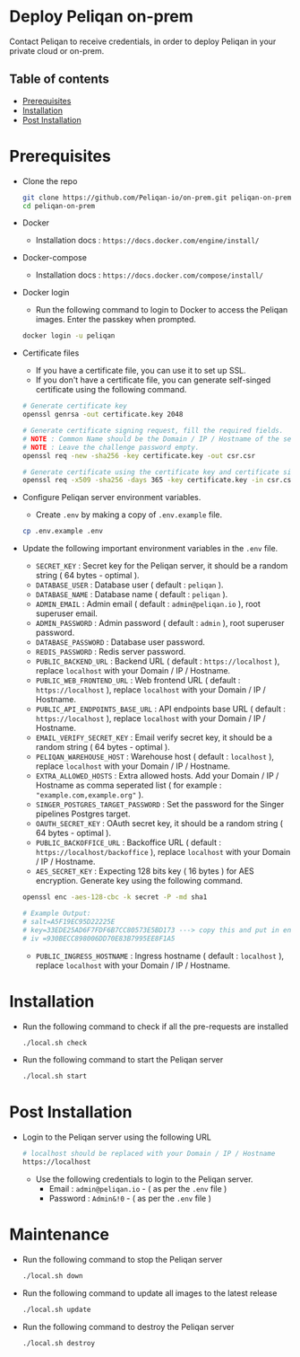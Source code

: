 # Deploy Peliqan on-prem

Contact Peliqan to receive credentials, in order to deploy Peliqan in your private cloud or on-prem.

## Table of contents
- [Prerequisites](#prerequisites)
- [Installation](#installation)
- [Post Installation](#post-installation)

# Prerequisites
- Clone the repo
    ```bash
    git clone https://github.com/Peliqan-io/on-prem.git peliqan-on-prem
    cd peliqan-on-prem
    ```
  

- Docker
  - Installation docs : `https://docs.docker.com/engine/install/`
  

- Docker-compose
  - Installation docs : `https://docs.docker.com/compose/install/`
  

- Docker login
  - Run the following command to login to Docker to access the Peliqan images. Enter the passkey when prompted.
  ```bash
  docker login -u peliqan
  ```

- Certificate files
  - If you have a certificate file, you can use it to set up SSL.
  - If you don't have a certificate file, you can generate self-singed certificate using the following command.
  ```bash
  # Generate certificate key
  openssl genrsa -out certificate.key 2048
  
  # Generate certificate signing request, fill the required fields.
  # NOTE : Common Name should be the Domain / IP / Hostname of the server.
  # NOTE : Leave the challenge password empty.
  openssl req -new -sha256 -key certificate.key -out csr.csr
  
  # Generate certificate using the certificate key and certificate signing request.
  openssl req -x509 -sha256 -days 365 -key certificate.key -in csr.csr -out certificate.crt
  ```

- Configure Peliqan server environment variables.
  - Create `.env` by making a copy of `.env.example` file.
  ```bash
  cp .env.example .env
  ```
  

- Update the following important environment variables in the `.env` file.

  - `SECRET_KEY` : Secret key for the Peliqan server, it should be a random string ( 64 bytes - optimal ).
  - `DATABASE_USER` : Database user ( default : `peliqan` ).
  - `DATABASE_NAME` : Database name ( default : `peliqan` ).
  - `ADMIN_EMAIL` : Admin email ( default : `admin@peliqan.io` ), root superuser email.
  - `ADMIN_PASSWORD` : Admin password ( default : `admin` ), root superuser password.
  - `DATABASE_PASSWORD` : Database user password.
  - `REDIS_PASSWORD` : Redis server password.
  - `PUBLIC_BACKEND_URL` : Backend URL ( default : `https://localhost` ), replace `localhost` with your Domain / IP / Hostname.
  - `PUBLIC_WEB_FRONTEND_URL` : Web frontend URL ( default : `https://localhost` ), replace `localhost` with your Domain / IP / Hostname.
  - `PUBLIC_API_ENDPOINTS_BASE_URL` : API endpoints base URL ( default : `https://localhost` ), replace `localhost` with your Domain / IP / Hostname.
  - `EMAIL_VERIFY_SECRET_KEY` : Email verify secret key, it should be a random string ( 64 bytes - optimal ).
  - `PELIQAN_WAREHOUSE_HOST` : Warehouse host ( default : `localhost` ), replace `localhost` with your Domain / IP / Hostname.
  - `EXTRA_ALLOWED_HOSTS` : Extra allowed hosts. Add your Domain / IP / Hostname as comma seperated list ( for example : `"example.com,example.org"` ).
  - `SINGER_POSTGRES_TARGET_PASSWORD` : Set the password for the Singer pipelines Postgres target.
  - `OAUTH_SECRET_KEY` : OAuth secret key, it should be a random string ( 64 bytes - optimal ).
  - `PUBLIC_BACKOFFICE_URL` : Backoffice URL ( default : `https://localhost/backoffice` ), replace `localhost` with your Domain / IP / Hostname.
  - `AES_SECRET_KEY` : Expecting 128 bits key ( 16 bytes ) for AES encryption. Generate key using the following command.
  ```bash
  openssl enc -aes-128-cbc -k secret -P -md sha1
  
  # Example Output:
  # salt=A5F19EC95D22225E
  # key=33EDE25AD6F7FDF6B7CC80573E5BD173 ---> copy this and put in env file
  # iv =930BECC898006DD70E83B7995EE8F1A5
  ```
  - `PUBLIC_INGRESS_HOSTNAME` : Ingress hostname ( default : `localhost` ), replace `localhost` with your Domain / IP / Hostname.

# Installation
- Run the following command to check if all the pre-requests are installed
  ```bash
  ./local.sh check
  ```
- Run the following command to start the Peliqan server
  ```bash
  ./local.sh start
  ```

# Post Installation

- Login to the Peliqan server using the following URL
  ```bash
  # localhost should be replaced with your Domain / IP / Hostname
  https://localhost
  ```
  - Use the following credentials to login to the Peliqan server.
    - Email : `admin@peliqan.io` - ( as per the `.env` file )
    - Password : `Admin&!0` - ( as per the `.env` file )

# Maintenance
- Run the following command to stop the Peliqan server
  ```bash
  ./local.sh down
  ```
- Run the following command to update all images to the latest release
  ```bash
  ./local.sh update
  ```
- Run the following command to destroy the Peliqan server
  ```bash
  ./local.sh destroy
  ```